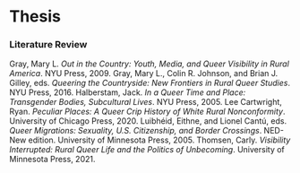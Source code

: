 # Thesis
### Literature Review

Gray, Mary L. _Out in the Country: Youth, Media, and Queer Visibility in Rural America_. NYU Press, 2009.
Gray, Mary L., Colin R. Johnson, and Brian J. Gilley, eds. _Queering the Countryside: New Frontiers in Rural Queer Studies_. NYU Press, 2016.
Halberstam, Jack. _In a Queer Time and Place: Transgender Bodies, Subcultural Lives_. NYU Press, 2005.
Lee Cartwright, Ryan. _Peculiar Places: A Queer Crip History of White Rural Nonconformity_. University of Chicago Press, 2020.
Luibhéid, Eithne, and Lionel Cantú, eds. _Queer Migrations: Sexuality, U.S. Citizenship, and Border Crossings_. NED-New edition. University of Minnesota Press, 2005.
Thomsen, Carly. _Visibility Interrupted: Rural Queer Life and the Politics of Unbecoming_. University of Minnesota Press, 2021.
